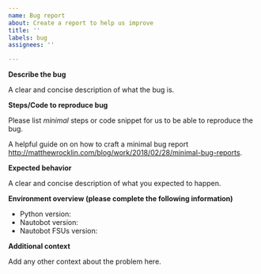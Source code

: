 ```yaml
---
name: Bug report
about: Create a report to help us improve
title: ''
labels: bug
assignees: ''

---
```


**Describe the bug**

A clear and concise description of what the bug is.

**Steps/Code to reproduce bug**

Please list *minimal* steps or code snippet for us to be able to reproduce the bug.

A  helpful guide on on how to craft a minimal bug report  http://matthewrocklin.com/blog/work/2018/02/28/minimal-bug-reports. 

**Expected behavior**

A clear and concise description of what you expected to happen.

**Environment overview (please complete the following information)**

 - Python version: <!-- Example: 3.10.14 -->
 - Nautobot version: <!-- Example: 1.6.25 -->
 - Nautobot FSUs version: <!-- Example: 1.0.0 -->

**Additional context**

Add any other context about the problem here.

